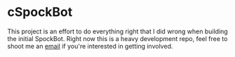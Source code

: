 # cSpockBot

This project is an effort to do everything right that I did wrong when building the initial SpockBot. Right now this is a heavy development repo, feel free to shoot me an [email](mailto:vito@gamberini.email) if you're interested in getting involved.
